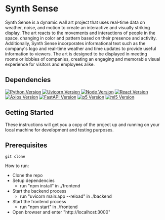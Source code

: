 # Synth Sense

Synth Sense is a dynamic wall art project that uses real-time data on weather, noise, and motion to create an interactive and visually striking display. The art reacts to the movements and interactions of people in the space, changing in color and pattern based on their presence and activity. Additionally, Synth Sense incorporates informational text such as the company's logo and real-time weather and time updates to provide useful information to viewers. The art is designed to be displayed in meeting rooms or lobbies of companies, creating an engaging and memorable visual experience for visitors and employees alike.

## Dependencies 

[![Python Version](https://img.shields.io/badge/Python-3.11.3-brightgreen)](https://www.python.org/downloads/)
[![Uvicorn Version](https://img.shields.io/badge/Uvicorn-0.21.0-brightgreen)](uvicorn.org)
[![Node Version](https://img.shields.io/badge/Node-18.14.0-brightgreen)](https://nodejs.org/en)
[![React Version](https://img.shields.io/badge/React-18.2.0-brightgreen)](https://react.dev/)
[![Axios Version](https://img.shields.io/badge/Axios-1.3.5-brightgreen)](https://www.npmjs.com/package/react-axios)
[![FastAPI Version](https://img.shields.io/badge/Fast-0.95.0-brightgreen)](https://fastapi.tiangolo.com/)
[![p5 Version](https://img.shields.io/badge/p5-1.6.0-brightgreen)](https://p5js.org/)
[![ml5 Version](https://img.shields.io/badge/ml5-0.12.2-brightgreen)](https://ml5js.org/)



<!-- - Python: v3.11.3
- Uvicorn: v0.21.0
- Node: v18.14.0
- React: v18.2.0
- Axios: v1.3.5
- Fastapi: v0.95.0
- p5: v1.6.0
- ml5: v0.12.2  -->

## Getting Started

These instructions will get you a copy of the project up and running on your local machine for development and testing purposes.

## Prerequisites

``` 
git clone 
```
How to run:
* Clone the repo
* Setup dependencies
    * run "npm install" in ./frontend
* Start the backend process
    * run "uvicorn main:app --reload" in ./backend
* Start the frontend process
    * run "npm start" in ./frontend
* Open browser and enter "http://localhost:3000"
